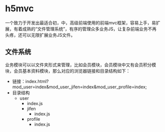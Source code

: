 # h5mvc
一个致力于开发出最适合初，中，高级前端使用的前端mvc框架，容易上手，易扩展，有着成熟的“文件管理系统”，有序的管理众多业务JS，让复杂前端业务不再头疼，还可以无限扩展业务JS文件。

## 文件系统
业务模块可以以文件夹形式来管理，比如会员模块，会员模块中又有会员积分模块，会员基本资料模块，那么对应的浏览器链接和目录结构如下：
* 链接：index.html?mod_user=index&mod_user_jifen=index&mod_user_profile=index;
* 目录结构
  * user
    * index.js
    * jifen
      * index.js
    * profile
       * index.js


